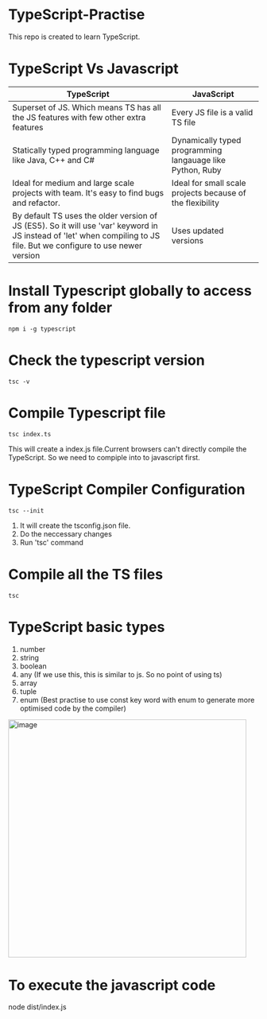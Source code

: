 # TypeScript-Practise
This repo is created to learn TypeScript.

# TypeScript Vs Javascript
| TypeScript | JavaScript |
|  ----------- | ----------- |
| Superset of JS. Which means TS has all the JS features with few other extra features | Every JS file is a valid TS file |
| Statically typed programming language like Java, C++ and C# | Dynamically typed programming langauage like Python, Ruby |
| Ideal for medium and large scale projects with team. It's easy to find bugs and refactor. | Ideal for small scale projects because of the flexibility |
| By default TS uses the older version of JS (ES5). So it will use 'var' keyword in JS instead of 'let' when compiling to JS file. But we configure to use newer version| Uses updated versions |

# Install Typescript globally to access from any folder
`npm i -g typescript`

# Check the typescript version
`tsc -v`

# Compile Typescript file
`tsc index.ts`

This will create a index.js file.Current browsers can't directly compile the TypeScript. So we need to compiple into to javascript first.

# TypeScript Compiler Configuration 
`tsc --init`

1. It will create the tsconfig.json file. 
2. Do the neccessary changes 
3. Run 'tsc' command 

# Compile all the TS files
`tsc`

# TypeScript basic types

1. number
2. string
3. boolean
4. any (If we use this, this is similar to js. So no point of using ts)
5. array 
6. tuple
7. enum (Best practise to use const key word with enum to generate more optimised code by the compiler)

<img width="479" alt="image" src="https://github.com/supuni9622/TypeScript-Practise/assets/45679457/27d13fb2-b928-432d-b67e-1cffdd63c62e">

# To execute the javascript code 

node dist/index.js
